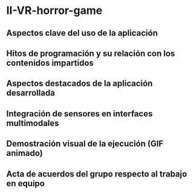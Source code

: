 # II-VR-horror-game

## Aspectos clave del uso de la aplicación

## Hitos de programación y su relación con los contenidos impartidos

## Aspectos destacados de la aplicación desarrollada

## Integración de sensores en interfaces multimodales

## Demostración visual de la ejecución (GIF animado)

## Acta de acuerdos del grupo respecto al trabajo en equipo
